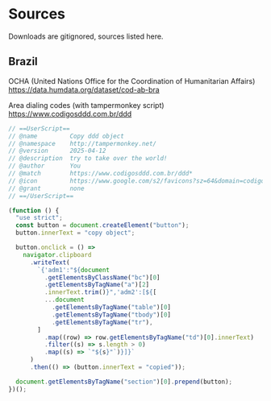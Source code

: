 # Sources

Downloads are gitignored, sources listed here.

## Brazil

OCHA (United Nations Office for the Coordination of Humanitarian Affairs)
https://data.humdata.org/dataset/cod-ab-bra

Area dialing codes (with tampermonkey script)
https://www.codigosddd.com.br/ddd

```js
// ==UserScript==
// @name         Copy ddd object
// @namespace    http://tampermonkey.net/
// @version      2025-04-12
// @description  try to take over the world!
// @author       You
// @match        https://www.codigosddd.com.br/ddd*
// @icon         https://www.google.com/s2/favicons?sz=64&domain=codigosddd.com.br
// @grant        none
// ==/UserScript==

(function () {
  "use strict";
  const button = document.createElement("button");
  button.innerText = "copy object";

  button.onclick = () =>
    navigator.clipboard
      .writeText(
        `{'adm1':"${document
          .getElementsByClassName("bc")[0]
          .getElementsByTagName("a")[2]
          .innerText.trim()}",'adm2':[${[
          ...document
            .getElementsByTagName("table")[0]
            .getElementsByTagName("tbody")[0]
            .getElementsByTagName("tr"),
        ]
          .map((row) => row.getElementsByTagName("td")[0].innerText)
          .filter((s) => s.length > 0)
          .map((s) => `"${s}"`)}]}`
      )
      .then(() => (button.innerText = "copied"));

  document.getElementsByTagName("section")[0].prepend(button);
})();
```
